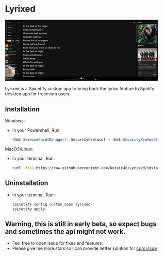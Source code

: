 # Lyrixed

![](resource/preview.png)

Lyrixed is a Spicetify custom app to bring back the lyrics feature to Spotify desktop app for freemium users.

## Installation

Windows: 
 - In your Powershell, Run:
    ```powershell
    [Net.ServicePointManager]::SecurityProtocol = [Net.SecurityProtocolType]::Tls12; Invoke-Expression "& { $(Invoke-WebRequest -UseBasicParsing 'https://raw.githubusercontent.com/Nuzair46/Lyrixed/install.ps1') }"
    ```
MacOS/Linux:
- In your terminal, Run:
  ```bash
  curl -fsSL https://raw.githubusercontent.com/Nuzair46/Lyrixed/install.sh | sh
  ```

## Uninstallation
- In your terminal, Run:
  ```
  spicetify config custom_apps lyrixed-
  spicetify apply
  ```
## Warning, this is still in early beta, so expect bugs and sometimes the api might not work.

- Feel free to open issue for fixes and features.
- Please give me more stars so I can provide better solution for [cors issue](https://cors.sh/)
